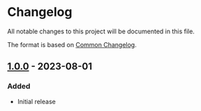 # Changelog

All notable changes to this project will be documented in this file.

The format is based on [Common Changelog](https://common-changelog.org/).

[1.0.0]: https://github.com/chronicleprotocol/greenhouse/releases/tag/v1.0.0

## [1.0.0] - 2023-08-01

### Added

- Initial release

